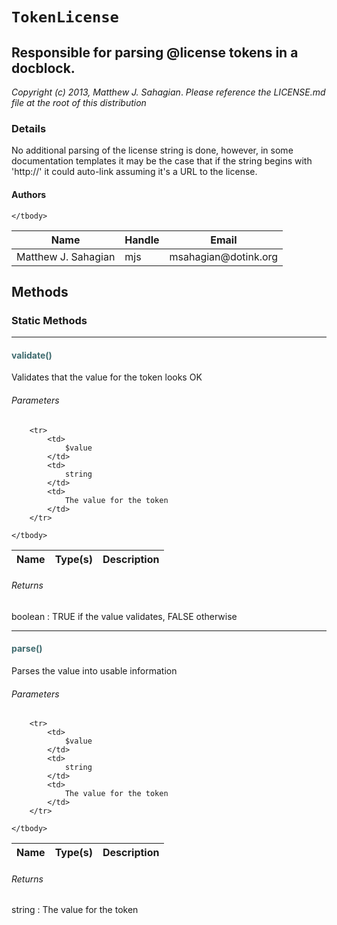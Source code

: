 # `TokenLicense`
## Responsible for parsing @license tokens in a docblock.

_Copyright (c) 2013, Matthew J. Sahagian_.
_Please reference the LICENSE.md file at the root of this distribution_

### Details

No additional parsing of the license string is done, however, in some documentation
templates it may be the case that if the string begins with 'http://' it could auto-link
assuming it's a URL to the license.
#### Authors

<table>
	<thead>
		<th>Name</th>
		<th>Handle</th>
		<th>Email</th>
	</thead>
	<tbody>
			<tr>
			<td>
				Matthew J. Sahagian
			</td>
			<td>
				mjs
			</td>
			<td>
				msahagian@dotink.org
			</td>
		</tr>
	
	</tbody>
</table>


## Methods
### Static Methods
<hr />

#### <span style="color:#3e6a6e;">validate()</span>

Validates that the value for the token looks OK

###### Parameters

<table>
	<thead>
		<th>Name</th>
		<th>Type(s)</th>
		<th>Description</th>
	</thead>
	<tbody>
			
		<tr>
			<td>
				$value
			</td>
			<td>
				string
			</td>
			<td>
				The value for the token
			</td>
		</tr>
			
	</tbody>
</table>

###### Returns

boolean
:    TRUE if the value validates, FALSE otherwise
<hr />

#### <span style="color:#3e6a6e;">parse()</span>

Parses the value into usable information

###### Parameters

<table>
	<thead>
		<th>Name</th>
		<th>Type(s)</th>
		<th>Description</th>
	</thead>
	<tbody>
			
		<tr>
			<td>
				$value
			</td>
			<td>
				string
			</td>
			<td>
				The value for the token
			</td>
		</tr>
			
	</tbody>
</table>

###### Returns

string
:    The value for the token






